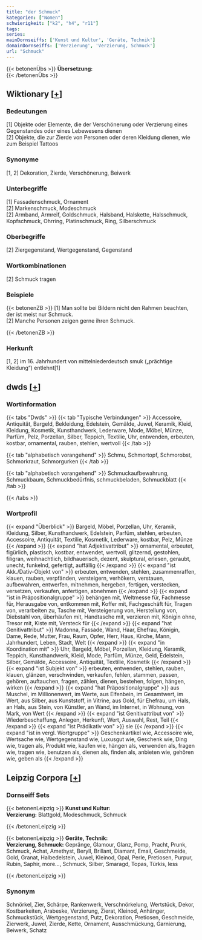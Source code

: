```yaml
---
title: "der Schmuck"
kategorien: ["Nomen"]
schwierigkeit: ["k2", "h4", "r11"]
tags:
series:
mainDornseiffs: ['Kunst und Kultur', 'Geräte, Technik']
domainDornseiffs: ['Verzierung', 'Verzierung, Schmuck']
url: "Schmuck"
---
```


{{< betonenÜbs >}}
**Übersetzung:**  
{{< /betonenÜbs >}}

## Wiktionary [[+](https://de.wiktionary.org/wiki/Schmuck)]

### Bedeutungen
[1] Objekte oder Elemente, die der Verschönerung oder Verzierung eines Gegenstandes oder eines Lebewesens dienen  
[2] Objekte, die zur Zierde von Personen oder deren Kleidung dienen, wie zum Beispiel Tattoos  

### Synonyme
[1, 2] Dekoration, Zierde, Verschönerung, Beiwerk  

### Unterbegriffe
[1] Fassadenschmuck, Ornament  
[2] Markenschmuck, Modeschmuck  
[2] Armband, Armreif, Goldschmuck, Halsband, Halskette, Halsschmuck, Kopfschmuck, Ohrring, Platinschmuck, Ring, Silberschmuck  

### Oberbegriffe
[2] Ziergegenstand, Wertgegenstand, Gegenstand  

### Wortkombinationen
[2] Schmuck tragen  

### Beispiele
{{< betonenZB >}}
[1] Man sollte bei Bildern nicht den Rahmen beachten, der ist meist nur Schmuck.  
[2] Manche Personen zeigen gerne ihren Schmuck.  

{{< /betonenZB >}}
### Herkunft
[1, 2] im 16. Jahrhundert von mittelniederdeutsch smuk („prächtige Kleidung“) entlehnt[1]  



## dwds [[+](https://www.dwds.de/wb/Schmuck)]

### Wortinformation
{{< tabs "Dwds" >}}
{{< tab "Typische Verbindungen" >}}
Accessoire, Antiquität, Bargeld, Bekleidung, Edelstein, Gemälde, Juwel, Keramik, Kleid, Kleidung, Kosmetik, Kunsthandwerk, Lederware, Mode, Möbel, Münze, Parfüm, Pelz, Porzellan, Silber, Teppich, Textilie, Uhr, entwenden, erbeuten, kostbar, ornamental, rauben, stehlen, wertvoll
{{< /tab >}}

{{< tab "alphabetisch vorangehend" >}}
Schmu, Schmortopf, Schmorobst, Schmorkraut, Schmorgurken
{{< /tab >}}

{{< tab "alphabetisch vorangehend" >}}
Schmuckaufbewahrung, Schmuckbaum, Schmuckbedürfnis, schmuckbeladen, Schmuckblatt
{{< /tab >}}

{{< /tabs >}}

### Wortprofil
{{< expand "Überblick" >}} Bargeld, Möbel, Porzellan, Uhr, Keramik, Kleidung, Silber, Kunsthandwerk, Edelstein, Parfüm, stehlen, erbeuten, Accessoire, Antiquität, Textilie, Kosmetik, Lederware, kostbar, Pelz, Münze {{< /expand >}}
{{< expand "hat Adjektivattribut" >}} ornamental, erbeutet, figürlich, plastisch, kostbar, entwendet, wertvoll, glitzernd, gestohlen, filigran, weihnachtlich, bildhauerisch, dezent, skulptural, erlesen, geraubt, unecht, funkelnd, gefertigt, auffällig {{< /expand >}}
{{< expand "ist Akk./Dativ-Objekt von" >}} erbeuten, entwenden, stehlen, zusammenraffen, klauen, rauben, verpfänden, versteigern, verhökern, verstauen, aufbewahren, entwerfen, mitnehmen, hergeben, fertigen, verstecken, versetzen, verkaufen, anfertigen, abnehmen {{< /expand >}}
{{< expand "ist in Präpositionalgruppe" >}} behängen mit, Weltmesse für, Fachmesse für, Herausgabe von, entkommen mit, Koffer mit, Fachgeschäft für, Tragen von, verarbeiten zu, Tasche mit, Versteigerung von, Herstellung von, Diebstahl von, überhäufen mit, Handtasche mit, verzieren mit, Königin ohne, Tresor mit, Kiste mit, Versteck für {{< /expand >}}
{{< expand "hat Genitivattribut" >}} Madonna, Fassade, Wand, Haar, Ehefrau, Königin, Dame, Rede, Mutter, Frau, Raum, Opfer, Herr, Haus, Kirche, Mann, Jahrhundert, Leben, Stadt, Welt {{< /expand >}}
{{< expand "in Koordination mit" >}} Uhr, Bargeld, Möbel, Porzellan, Kleidung, Keramik, Teppich, Kunsthandwerk, Kleid, Mode, Parfüm, Münze, Geld, Edelstein, Silber, Gemälde, Accessoire, Antiquität, Textilie, Kosmetik {{< /expand >}}
{{< expand "ist Subjekt von" >}} erbeuten, entwenden, stehlen, rauben, klauen, glänzen, verschwinden, verkaufen, fehlen, stammen, passen, gehören, auftauchen, fragen, zählen, dienen, bestehen, folgen, hängen, wirken {{< /expand >}}
{{< expand "hat Präpositionalgruppe" >}} aus Muschel, im Millionenwert, im Werte, aus Elfenbein, im Gesamtwert, im Wert, aus Silber, aus Kunststoff, in Vitrine, aus Gold, für Ehefrau, um Hals, an Hals, aus Stein, von Künstler, an Wand, im Internet, in Wohnung, von Mark, von Wert {{< /expand >}}
{{< expand "ist Genitivattribut von" >}} Wiederbeschaffung, Anlegen, Herkunft, Wert, Auswahl, Rest, Teil {{< /expand >}}
{{< expand "ist Prädikativ von" >}} sie {{< /expand >}}
{{< expand "ist in vergl. Wortgruppe" >}} Geschenkartikel wie, Accessoire wie, Wertsache wie, Wertgegenstand wie, Luxusgut wie, Geschenk wie, Ding wie, tragen als, Produkt wie, kaufen wie, hängen als, verwenden als, fragen wie, tragen wie, benutzen als, dienen als, finden als, anbieten wie, gehören wie, geben als {{< /expand >}}

## Leipzig Corpora [[+](https://corpora.uni-leipzig.de/en/res?word=Schmuck&corpusId=deu_newscrawl-public_2018)]

### Dornseiff Sets
{{< betonenLeipzig >}}
**Kunst und Kultur:**  
**Verzierung:** Blattgold, Modeschmuck, Schmuck  

{{< /betonenLeipzig >}}


{{< betonenLeipzig >}}
**Geräte, Technik:**  
**Verzierung, Schmuck:** Gepränge, Glamour, Glanz, Pomp, Pracht, Prunk, Schmuck, Achat, Amethyst, Beryll, Brillant, Diamant, Email, Geschmeide, Gold, Granat, Halbedelstein, Juwel, Kleinod, Opal, Perle, Pretiosen, Purpur, Rubin, Saphir, more..., Schmuck, Silber, Smaragd, Topas, Türkis, less  

{{< /betonenLeipzig >}}

### Synonym
Schnörkel, Zier, Schärpe, Rankenwerk, Verschnörkelung, Wertstück, Dekor, Kostbarkeiten, Arabeske, Verzierung, Zierat, Kleinod, Anhänger, Schmuckstück, Wertgegenstand, Putz, Dekoration, Pretiosen, Geschmeide, Zierwerk, Juwel, Zierde, Kette, Ornament, Ausschmückung, Garnierung, Beiwerk, Schatz

